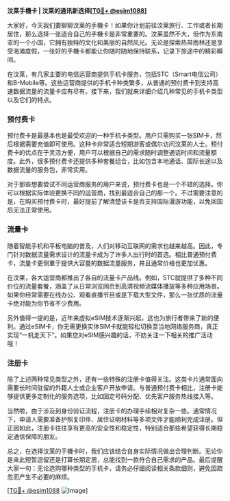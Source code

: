 **汶莱手機卡 | 汶莱的通讯新选择[[TG💪+ @esim1088](https://t.me/s/esim1088)]**

大家好，今天我们要聊聊汶莱的手機卡！如果你计划前往汶莱旅行、工作或者长期居住，那么选择一张适合自己的手機卡是非常重要的。汶莱虽然不大，但作为东南亚的一个小国，它拥有独特的文化和美丽的自然风光。无论是探索热带雨林还是享受海滩度假，一张好的手機卡都能让你随时随地保持联系，记录下旅途中的精彩瞬间。

在汶莱，有几家主要的电信运营商提供手机卡服务，包括STC（Smart电信公司）和B-Mobile等。这些运营商提供的手机卡种类繁多，从普通的预付费卡到支持高速数据流量的流量卡应有尽有。接下来，我们就来详细介绍几种常见的手机卡类型以及它们的特点。

### 预付费卡

预付费卡是最基本也是最受欢迎的一种手机卡类型。用户只需购买一张SIM卡，然后根据需要充值即可使用。这种卡非常适合短期游客或偶尔访问汶莱的人士。预付费卡的优点在于灵活方便，用户可以根据自己的需求随时调整通话时间和流量额度。此外，很多预付费卡还提供多种套餐组合，比如包含本地通话、国际长途以及数据流量的服务包，非常实用。

对于那些想要尝试不同运营商服务的用户来说，预付费卡也是一个不错的选择。你可以根据实际体验更换不同的运营商，找到最适合自己的那一个。不过需要注意的是，在购买预付费卡时，最好提前了解清楚该卡是否支持国际漫游功能，以免回国后无法正常使用。

### 流量卡

随着智能手机和平板电脑的普及，人们对移动互联网的需求也越来越高。因此，专门针对数据流量需求设计的流量卡成为了许多人出行时的首选。相比普通预付费卡，流量卡更侧重于提供大容量的数据流量服务，并且通常价格也更加优惠。

在汶莱，各大运营商都推出了各自的流量卡产品线。例如，STC就提供了多种不同价位的流量套餐，涵盖了从日常浏览网页到高清视频流媒体播放等多种应用场景。如果你经常需要在线办公、观看直播节目或是下载大型文件，那么一张优质的流量卡绝对能为你节省不少费用。

另外值得一提的是，近年来虚拟eSIM技术逐渐兴起，这也为旅行者带来了新的便利。通过eSIM卡，你无需更换实体SIM卡就能轻松切换至当地网络服务商，真正实现“一机走天下”。如果您对eSIM感兴趣的话，不妨关注一下相关的推广活动哦！

### 注册卡

除了上述两种常见类型之外，还有一些特殊的注册卡值得关注。这类卡片通常面向需要长时间驻留的外籍人士或企业客户开放申请。与普通预付费卡相比，注册卡能够提供更多定制化的服务选项，比如固定号码分配、优先客户服务热线接入等。

当然啦，由于涉及到身份验证流程，注册卡的办理手续相对复杂一些。通常情况下，申请人需要准备护照复印件、居住证明材料等多项文件才能顺利完成注册。但正因如此，注册卡往往享有更高的安全性和稳定性，特别适合那些希望获得长期稳定通信保障的朋友。

总之，在选择汶莱的手機卡时，我们应该结合自身实际情况做出合理判断。无论你是来此短暂逗留还是打算长期定居，总能找到一款符合自己需求的产品。最后提醒大家一句：无论选购哪种类型的手机卡，请务必仔细阅读相关条款细则，避免因疏忽而产生不必要的麻烦。

[[TG💪+ @esim1088](https://t.me/s/esim1088) ![Image](https://i.postimg.cc/4NQfJmqS/Snipaste-2025-05-13-00-14-12.png)]